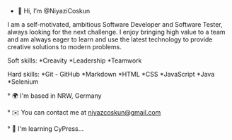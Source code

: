 - 👋 Hi, I’m @NiyaziCoskun

I am a self-motivated, ambitious Software Developer and Software Tester, always looking for the next challenge. I enjoy bringing high value to a team and am always eager to learn and use the latest technology to provide creative solutions to modern problems.

Soft skills: *Creavity *Leadership *Teamwork

Hard skills: *Git - GitHub *Markdown *HTML *CSS *JavaScript *Java *Selenium

   ° 🌍 I'm based in NRW, Germany

   ° ✉️ You can contact me at niyazcoskun@gmail.com

   ° 🧠 I'm learning CyPress...

